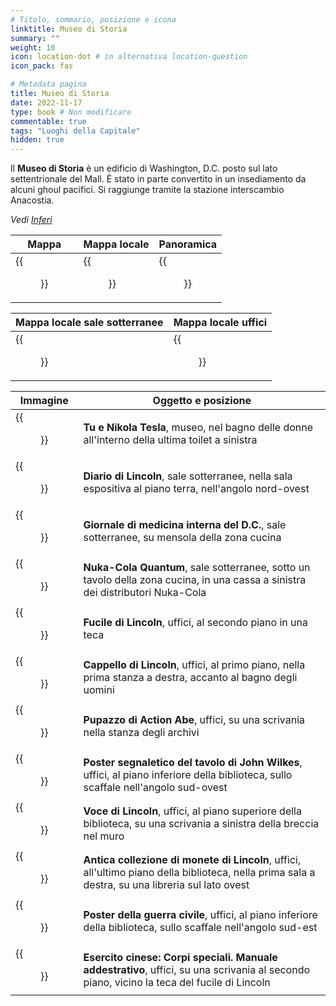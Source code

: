 ```yaml
---
# Titolo, sommario, posizione e icona
linktitle: Museo di Storia
summary: ""
weight: 10
icon: location-dot # in alternativa location-question
icon_pack: fas

# Metadata pagina
title: Museo di Storia
date: 2022-11-17
type: book # Non modificare
commentable: true
tags: "Luoghi della Capitale"
hidden: true
---
```


<div class="fo3">

Il **Museo di Storia** è un edificio di Washington, D.C. posto sul lato settentrionale del Mall. È stato in parte convertito in un insediamento da alcuni ghoul pacifici. Si raggiunge tramite la stazione interscambio Anacostia.

*Vedi [Inferi](../inferi)*

| Mappa | Mappa locale | Panoramica |
| ----- | ------------ | ---------- |
| {{<figure src="fo3/Museum_of_History_loc.webp">}}  | {{<figure src="fo3/Museum_of_History_loc_map.webp">}}  | {{<figure src="fo3/Museum_of_History.webp">}}  |

| Mappa locale sale sotterranee | Mappa locale uffici       |
| ----------------------------- | ------------------------- |
| {{<figure src="fo3/MoH_lower_halls_loc.webp">}} | {{<figure src="fo3/MoH_offices_loc.webp">}} |


| Immagine                                         | Oggetto e posizione                                                                                                                              |
| ------------------------------------------------ | ------------------------------------------------------------------------------------------------------------------------------------------------ |
| {{<figure src="fo3/Nikola_Tesla_and_You_Museum_of_History.webp">}} | **Tu e Nikola Tesla**, museo, nel bagno delle donne all'interno della ultima toilet a sinistra                                                   |
| {{<figure src="fo3/Lincoln_Diary_Museum_of_History.jpg">}}         | **Diario di Lincoln**, sale sotterranee, nella sala espositiva al piano terra, nell'angolo nord-ovest                                            |
| {{<figure src="fo3/DC_Journal_of_IM_Museum_of_History.webp">}}     | **Giornale di medicina interna del D.C.**, sale sotterranee, su mensola della zona cucina                                                        |
| {{<figure src="fo3/NCQ_Museum_of_History.jpg">}}                   | **Nuka-Cola Quantum**, sale sotterranee, sotto un tavolo della zona cucina, in una cassa a sinistra dei distributori Nuka-Cola                   |
| {{<figure src="fo3/Lincolns_repeater_case.webp">}}                 | **Fucile di Lincoln**, uffici, al secondo piano in una teca                                                                                      |
| {{<figure src="fo3/FO3_Lincoln's_hat.webp">}}                      | **Cappello di Lincoln**, uffici, al primo piano, nella prima stanza a destra, accanto al bagno degli uomini                                      |
| {{<figure src="fo3/FO3_Abe_Action_figure.webp">}}                  | **Pupazzo di Action Abe**, uffici, su una scrivania nella stanza degli archivi                                                                   |
| {{<figure src="fo3/FO3_Wanted_poster.webp">}}                      | **Poster segnaletico del tavolo di John Wilkes**, uffici, al piano inferiore della biblioteca, sullo scaffale nell'angolo sud-ovest              |
| {{<figure src="fo3/Voice_Location.webp">}}                         | **Voce di Lincoln**, uffici, al piano superiore della biblioteca, su una scrivania a sinistra della breccia nel muro                             |
| {{<figure src="fo3/FO3_Coin_Collection.webp">}}                    | **Antica collezione di monete di Lincoln**, uffici, all'ultimo piano della biblioteca, nella prima sala a destra, su una libreria sul lato ovest |
| {{<figure src="fo3/FO3_War_draft.webp">}}                          | **Poster della guerra civile**, uffici, al piano inferiore della biblioteca, sullo scaffale nell'angolo sud-est                                  |
| {{<figure src="fo3/FO3_CA_SOTM_Museum_of_History.webp">}}          | **Esercito cinese: Corpi speciali. Manuale addestrativo**, uffici, su una scrivania al secondo piano, vicino la teca del fucile di Lincoln       |

</div>

